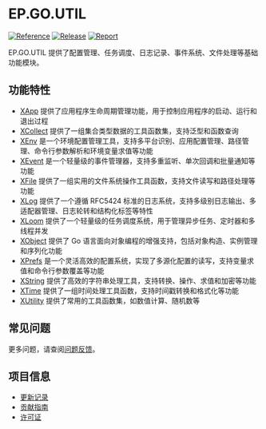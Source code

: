 # EP.GO.UTIL

[![Reference](https://pkg.go.dev/badge/github.com/eframework-org/EP.GO.UTIL.svg)](https://pkg.go.dev/github.com/eframework-org/EP.GO.UTIL)
[![Release](https://img.shields.io/github/v/release/eframework-org/EP.GO.UTIL)](https://github.com/eframework-org/EP.GO.UTIL/releases)
[![Report](https://goreportcard.com/badge/github.com/eframework-org/EP.GO.UTIL)](https://goreportcard.com/report/github.com/eframework-org/EP.GO.UTIL)

EP.GO.UTIL 提供了配置管理、任务调度、日志记录、事件系统、文件处理等基础功能模块。

## 功能特性

- [XApp](XApp/README.md) 提供了应用程序生命周期管理功能，用于控制应用程序的启动、运行和退出过程
- [XCollect](XCollect/README.md) 提供了一组集合类型数据的工具函数集，支持泛型和函数查询
- [XEnv](XEnv/README.md) 是一个环境配置管理工具，支持多平台识别、应用配置管理、路径管理、命令行参数解析和环境变量求值等功能
- [XEvent](XEvent/README.md) 是一个轻量级的事件管理器，支持多重监听、单次回调和批量通知等功能
- [XFile](XFile/README.md) 提供了一组实用的文件系统操作工具函数，支持文件读写和路径处理等功能
- [XLog](XLog/README.md) 提供了一个遵循 RFC5424 标准的日志系统，支持多级别日志输出、多适配器管理、日志轮转和结构化标签等特性
- [XLoom](XLoom/README.md) 提供了一个轻量级的任务调度系统，用于管理异步任务、定时器和多线程并发
- [XObject](XObject/README.md) 提供了 Go 语言面向对象编程的增强支持，包括对象构造、实例管理和序列化功能
- [XPrefs](XPrefs/README.md) 是一个灵活高效的配置系统，实现了多源化配置的读写，支持变量求值和命令行参数覆盖等功能
- [XString](XString/README.md) 提供了高效的字符串处理工具，支持转换、操作、求值和加密等功能
- [XTime](XTime/README.md) 提供了一组时间处理工具函数，支持时间戳转换和格式化等功能
- [XUtility](XUtility/README.md) 提供了常用的工具函数集，如数值计算、随机数等

## 常见问题

更多问题，请查阅[问题反馈](CONTRIBUTING.md#问题反馈)。

## 项目信息

- [更新记录](CHANGELOG.md)
- [贡献指南](CONTRIBUTING.md)
- [许可证](LICENSE)
